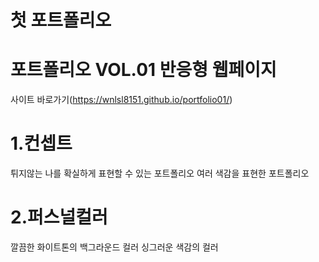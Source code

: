 # 첫 포트폴리오

# 포트폴리오 VOL.01 반응형 웹페이지
사이트 바로가기(https://wnlsl8151.github.io/portfolio01/)

# 1.컨셉트
 튀지않는 나를 확실하게 표현할 수 있는 포트폴리오
 여러 색감을 표현한 포트폴리오

# 2.퍼스널컬러
 깔끔한 화이트톤의 백그라운드 컬러
 싱그러운 색감의 컬러
